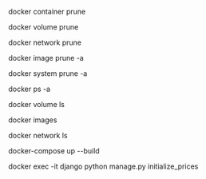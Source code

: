 docker container prune

docker volume prune

docker network prune

docker image prune -a

docker system prune -a





docker ps -a

docker volume ls

docker images

docker network ls

docker-compose up --build


docker exec -it django python manage.py initialize_prices
